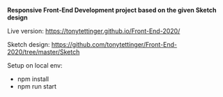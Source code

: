 **Responsive Front-End Development project based on the given Sketch design**

Live version:
https://tonytettinger.github.io/Front-End-2020/

Sketch design:
https://github.com/tonytettinger/Front-End-2020/tree/master/Sketch

Setup on local env:
  
- npm install
- npm run start
